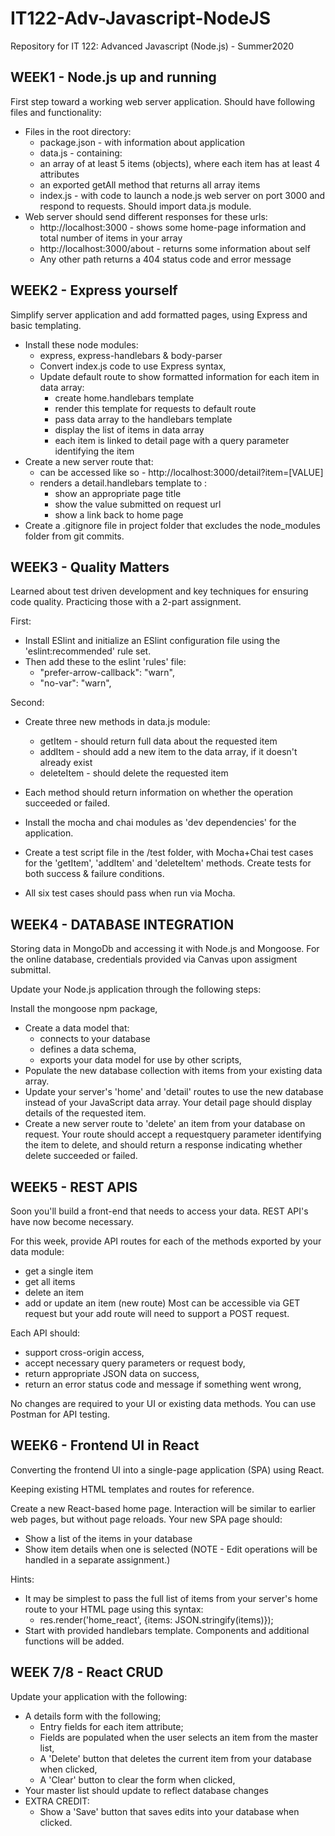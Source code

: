 # IT122-Adv-Javascript-NodeJS
Repository for IT 122: Advanced Javascript (Node.js) - Summer2020

WEEK1 - Node.js up and running
-------------------------------------------------------------------------
First step toward a working web server application. Should have following files and functionality:

* Files in the root directory:
  * package.json - with information about application
  * data.js - containing:
  * an array of at least 5 items (objects), where each item has at least 4 attributes 
  * an exported getAll method that returns all array items
  * index.js - with code to launch a node.js web server on port 3000 and respond to requests.
    Should import data.js module.
* Web server should send different responses for these urls:
  * http://localhost:3000 - shows some home-page information and total number of items in your array
  * http://localhost:3000/about - returns some information about self
  * Any other path returns a 404 status code and error message

WEEK2 - Express yourself
-------------------------------------------------------------------------
Simplify server application and add formatted pages, using Express and basic templating.

- Install these node modules:
  - express, express-handlebars & body-parser
  - Convert index.js code to use Express syntax,
  - Update default route to show formatted information for each item in data array:
    - create home.handlebars template
    - render this template for requests to default route
    - pass data array to the handlebars template
    - display the list of items in data array 
    - each item is linked to detail page with a query parameter identifying the item
- Create a new server route that:
  - can be accessed like so - http://localhost:3000/detail?item=[VALUE]
  - renders a detail.handlebars template to :
    - show an appropriate page title
    - show the value submitted on request url
    - show a link back to home page
- Create a .gitignore file in project folder that excludes the node_modules folder from git commits.

WEEK3 - Quality Matters
------------------------------------------------------------------------
Learned about test driven development and key techniques for ensuring code quality.
Practicing those with a 2-part assignment.

First:
- Install ESlint and initialize an ESlint configuration file using the 'eslint:recommended' rule set.
- Then add these to the eslint 'rules' file:
  - "prefer-arrow-callback": "warn",
  - "no-var": "warn",

Second:
- Create three new methods in data.js module:
  - getItem - should return full data about the requested item
  - addItem - should add a new item to the data array, if it doesn't already exist
  - deleteItem - should delete the requested item
- Each method should return information on whether the operation succeeded or failed.

- Install the mocha and chai modules as 'dev dependencies' for the application.
- Create a test script file in the /test folder, with Mocha+Chai test cases for the
'getItem', 'addItem' and 'deleteItem' methods. Create tests for both success & failure conditions.
- All six test cases should pass when run via Mocha.

WEEK4 - DATABASE INTEGRATION
-------------------------------------------------------------------------
Storing data in MongoDb and accessing it with Node.js and Mongoose.
For the online database, credentials provided via Canvas upon assigment submittal.

Update your Node.js application through the following steps:

Install the mongoose npm package,
- Create a data model that:
  - connects to your database
  - defines a data schema,
  - exports your data model for use by other scripts,
- Populate the new database collection with items from your existing data array.
- Update your server's 'home' and 'detail' routes to use the new database instead of
  your JavaScript data array. Your detail page should display details of the requested
  item.
- Create a new server route to 'delete' an item from your database on request. Your
  route should accept a requestquery parameter identifying the item to delete, and
  should return a response indicating whether delete succeeded or failed.
  
  
WEEK5 - REST APIS
-------------------------------------------------------------------------
Soon you'll build a front-end that needs to access your data.  REST API's have now become necessary.

For this week, provide API routes for each of the methods exported by your data module:
- get a single item
- get all items
- delete an item
- add or update an item (new route)
Most can be accessible via GET request but your add route will need to support a POST request. 

Each API should:
- support cross-origin access,
- accept necessary query parameters or request body,
- return appropriate JSON data on success,
- return an error status code and message if something went wrong,

No changes are required to your UI or existing data methods. You can use Postman for API testing.


WEEK6 - Frontend UI in React
-------------------------------------------------------------------------
Converting the frontend UI into a single-page application (SPA) using React.

Keeping existing HTML templates and routes for reference.

Create a new React-based home page. Interaction will be similar to earlier web pages, but without page reloads. Your new SPA page should:

 - Show a list of the items in your database 
 - Show item details when one is selected
(NOTE - Edit operations will be handled in a separate assignment.)

 

Hints: 
 - It may be simplest to pass the full list of items from your server's home route to your HTML page using this syntax:
    - res.render('home_react', {items: JSON.stringify(items)});
 - Start with provided handlebars template. Components and additional functions will be added.
 

WEEK 7/8 - React CRUD
-------------------------------------------------------------------------
Update your application with the following: 

 - A details form with the following;
    - Entry fields for each item attribute;
    - Fields are populated when the user selects an item from the master list,
    - A 'Delete' button that deletes the current item from your database when clicked,
    - A 'Clear' button to clear the form when clicked,
 - Your master list should update to reflect database changes
 - EXTRA CREDIT:
    - Show a 'Save' button that saves edits into your database when clicked.
